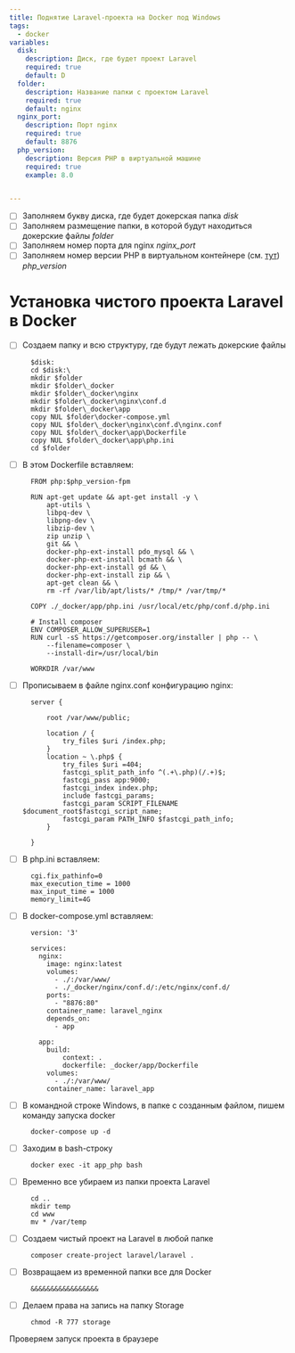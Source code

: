 ```yaml
---
title: Поднятие Laravel-проекта на Docker под Windows
tags:
  - docker 
variables:
  disk:
    description: Диск, где будет проект Laravel
    required: true
    default: D
  folder:
    description: Название папки с проектом Laravel
    required: true
    default: nginx
  nginx_port:
    description: Порт nginx
    required: true
    default: 8876
  php_version:
    description: Версия PHP в виртуальной машине
    required: true
    example: 8.0


---
```

- [ ] Заполняем букву диска, где будет докерская папка <var>disk</var>
- [ ] Заполняем размещение папки, в которой будут находиться докерские файлы <var>folder</var>
- [ ] Заполняем номер порта для nginx <var>nginx_port</var>
- [ ] Заполняем номер версии PHP в виртуальном контейнере 
  (см. [тут](https://howto.parfentiy.site/howto.html?pth=howtos/docker-windows-Nginx-PHP.md)) <var>php_version</var>

# Установка чистого проекта Laravel в Docker 

- [ ] Создаем папку и всю структуру, где будут лежать докерские файлы
  ```
    $disk:
    cd $disk:\ 
    mkdir $folder
    mkdir $folder\_docker
    mkdir $folder\_docker\nginx
    mkdir $folder\_docker\nginx\conf.d
    mkdir $folder\_docker\app
    copy NUL $folder\docker-compose.yml
    copy NUL $folder\_docker\nginx\conf.d\nginx.conf
    copy NUL $folder\_docker\app\Dockerfile
    copy NUL $folder\_docker\app\php.ini
    cd $folder
  ```  
  
- [ ] В этом Dockerfile вставляем:
  ```
    FROM php:$php_version-fpm

    RUN apt-get update && apt-get install -y \
        apt-utils \
        libpq-dev \
        libpng-dev \
        libzip-dev \
        zip unzip \
        git && \
        docker-php-ext-install pdo_mysql && \
        docker-php-ext-install bcmath && \
        docker-php-ext-install gd && \
        docker-php-ext-install zip && \
        apt-get clean && \
        rm -rf /var/lib/apt/lists/* /tmp/* /var/tmp/*
    
    COPY ./_docker/app/php.ini /usr/local/etc/php/conf.d/php.ini
    
    # Install composer
    ENV COMPOSER_ALLOW_SUPERUSER=1
    RUN curl -sS https://getcomposer.org/installer | php -- \
        --filename=composer \
        --install-dir=/usr/local/bin
    
    WORKDIR /var/www
  ```
  
- [ ] Прописываем в файле nginx.conf конфигурацию nginx:
  ```
    server {
    
        root /var/www/public;
      
        location / {
            try_files $uri /index.php;
        }
        location ~ \.php$ {
            try_files $uri =404;
            fastcgi_split_path_info ^(.+\.php)(/.+)$;
            fastcgi_pass app:9000;
            fastcgi_index index.php;
            include fastcgi_params;
            fastcgi_param SCRIPT_FILENAME $document_root$fastcgi_script_name;
            fastcgi_param PATH_INFO $fastcgi_path_info;
        }
    
    }
  ```
  
- [ ] В php.ini вставляем:
  ```
    cgi.fix_pathinfo=0
    max_execution_time = 1000
    max_input_time = 1000
    memory_limit=4G
  ```
  
- [ ] В docker-compose.yml вставляем:
  ```
    version: '3'

    services:
      nginx:
        image: nginx:latest
        volumes:
          - ./:/var/www/
          - ./_docker/nginx/conf.d/:/etc/nginx/conf.d/
        ports:
          - "8876:80"
        container_name: laravel_nginx
        depends_on:
          - app
  
      app:
        build:
            context: .
            dockerfile: _docker/app/Dockerfile
        volumes:
          - ./:/var/www/
        container_name: laravel_app
  ```

- [ ] В командной строке Windows, в папке с созданным файлом, пишем команду запуска docker
  ```
    docker-compose up -d
  ```

- [ ] Заходим в bash-строку
  ```
    docker exec -it app_php bash
  
  ```
- [ ] Временно все убираем из папки проекта Laravel
  ```
    cd ..
    mkdir temp
    cd www
    mv * /var/temp
  ```
  
- [ ] Создаем чистый проект на Laravel в любой папке
  ```
    composer create-project laravel/laravel .
  ```

- [ ] Возвращаем из временной папки все для Docker
  ```
    &&&&&&&&&&&&&&&&&
  ```

- [ ] Делаем права на запись на папку Storage
  ```
    chmod -R 777 storage
  ```
  
Проверяем запуск проекта в браузере
